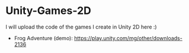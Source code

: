 # Unity-Games-2D

I will upload the code of the games I create in Unity 2D here :)
- Frog Adventure (demo): https://play.unity.com/mg/other/downloads-2136
